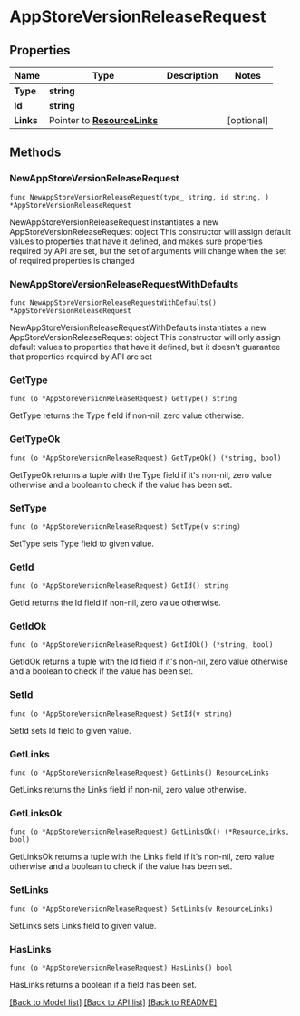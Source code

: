 # AppStoreVersionReleaseRequest

## Properties

Name | Type | Description | Notes
------------ | ------------- | ------------- | -------------
**Type** | **string** |  | 
**Id** | **string** |  | 
**Links** | Pointer to [**ResourceLinks**](ResourceLinks.md) |  | [optional] 

## Methods

### NewAppStoreVersionReleaseRequest

`func NewAppStoreVersionReleaseRequest(type_ string, id string, ) *AppStoreVersionReleaseRequest`

NewAppStoreVersionReleaseRequest instantiates a new AppStoreVersionReleaseRequest object
This constructor will assign default values to properties that have it defined,
and makes sure properties required by API are set, but the set of arguments
will change when the set of required properties is changed

### NewAppStoreVersionReleaseRequestWithDefaults

`func NewAppStoreVersionReleaseRequestWithDefaults() *AppStoreVersionReleaseRequest`

NewAppStoreVersionReleaseRequestWithDefaults instantiates a new AppStoreVersionReleaseRequest object
This constructor will only assign default values to properties that have it defined,
but it doesn't guarantee that properties required by API are set

### GetType

`func (o *AppStoreVersionReleaseRequest) GetType() string`

GetType returns the Type field if non-nil, zero value otherwise.

### GetTypeOk

`func (o *AppStoreVersionReleaseRequest) GetTypeOk() (*string, bool)`

GetTypeOk returns a tuple with the Type field if it's non-nil, zero value otherwise
and a boolean to check if the value has been set.

### SetType

`func (o *AppStoreVersionReleaseRequest) SetType(v string)`

SetType sets Type field to given value.


### GetId

`func (o *AppStoreVersionReleaseRequest) GetId() string`

GetId returns the Id field if non-nil, zero value otherwise.

### GetIdOk

`func (o *AppStoreVersionReleaseRequest) GetIdOk() (*string, bool)`

GetIdOk returns a tuple with the Id field if it's non-nil, zero value otherwise
and a boolean to check if the value has been set.

### SetId

`func (o *AppStoreVersionReleaseRequest) SetId(v string)`

SetId sets Id field to given value.


### GetLinks

`func (o *AppStoreVersionReleaseRequest) GetLinks() ResourceLinks`

GetLinks returns the Links field if non-nil, zero value otherwise.

### GetLinksOk

`func (o *AppStoreVersionReleaseRequest) GetLinksOk() (*ResourceLinks, bool)`

GetLinksOk returns a tuple with the Links field if it's non-nil, zero value otherwise
and a boolean to check if the value has been set.

### SetLinks

`func (o *AppStoreVersionReleaseRequest) SetLinks(v ResourceLinks)`

SetLinks sets Links field to given value.

### HasLinks

`func (o *AppStoreVersionReleaseRequest) HasLinks() bool`

HasLinks returns a boolean if a field has been set.


[[Back to Model list]](../README.md#documentation-for-models) [[Back to API list]](../README.md#documentation-for-api-endpoints) [[Back to README]](../README.md)



